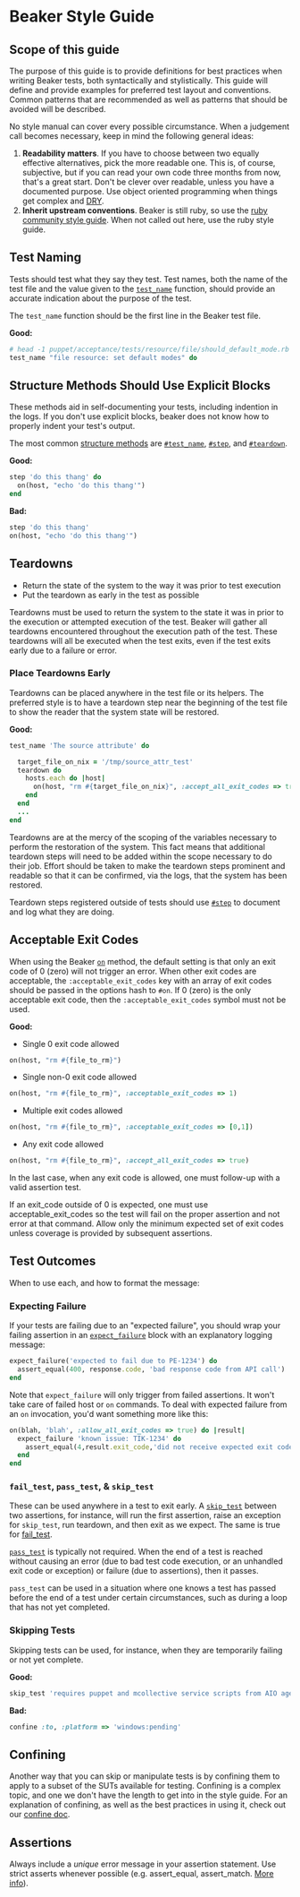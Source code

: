 # Beaker Style Guide

## Scope of this guide

The purpose of this guide is to provide definitions for best practices when writing Beaker tests, both syntactically and stylistically. This guide will define and provide examples for preferred test layout and conventions. Common patterns that are recommended as well as patterns that should be avoided will be described.

No style manual can cover every possible circumstance. When a judgement call becomes necessary, keep in mind the following general ideas:

1. **Readability matters**. If you have to choose between two equally effective alternatives, pick the more readable one. This is, of course, subjective, but if you can read your own code three months from now, that's a great start. Don't be clever over readable, unless you have a documented purpose. Use object oriented programming when things get complex and [DRY](https://en.wikipedia.org/wiki/Don%27t_repeat_yourself).
2. **Inherit upstream conventions**. Beaker is still ruby, so use the [ruby community style guide](https://github.com/bbatsov/ruby-style-guide). When not called out here, use the ruby style guide.

## Test Naming

Tests should test what they say they test. Test names, both the name of the test file and the value given to the [`test_name`](http://www.rubydoc.info/github/puppetlabs/beaker/Beaker/DSL/Structure#test_name-instance_method) function, should provide an accurate indication about the purpose of the test.

The `test_name` function should be the first line in the Beaker test file.

**Good:**
```ruby
# head -1 puppet/acceptance/tests/resource/file/should_default_mode.rb
test_name "file resource: set default modes" do
```

## Structure Methods Should Use Explicit Blocks

These methods aid in self-documenting your tests, including indention in the logs. If you don't use explicit blocks, beaker does not know how to properly indent your test's output.

The most common [structure methods](http://www.rubydoc.info/github/puppetlabs/beaker/Beaker/DSL/Structure) are [`#test_name`](http://www.rubydoc.info/github/puppetlabs/beaker/Beaker/DSL/Structure#test_name-instance_method), [`#step`](http://www.rubydoc.info/github/puppetlabs/beaker/Beaker/DSL/Structure#step-instance_method), and [`#teardown`](http://www.rubydoc.info/github/puppetlabs/beaker/Beaker/DSL/Structure#teardown-instance_method).

**Good:**
```ruby
step 'do this thang' do
  on(host, "echo 'do this thang'")
end
```
**Bad:**
```ruby
step 'do this thang'
on(host, "echo 'do this thang'")
```

## Teardowns

- Return the state of the system to the way it was prior to test execution
- Put the teardown as early in the test as possible

Teardowns must be used to return the system to the state it was in prior to the execution or attempted execution of the test. Beaker will gather all teardowns encountered throughout the execution path of the test. These teardowns will all be executed when the test exits, even if the test exits early due to a failure or error.

### Place Teardowns Early

Teardowns can be placed anywhere in the test file or its helpers. The preferred style is to have a teardown step near the beginning of the test file to show the reader that the system state will be restored.

**Good:**
```ruby
test_name 'The source attribute' do

  target_file_on_nix = '/tmp/source_attr_test'
  teardown do
    hosts.each do |host|
      on(host, "rm #{target_file_on_nix}", :accept_all_exit_codes => true) unless host['platform'].start_with('win')
    end
  end
  ...
end
```

Teardowns are at the mercy of the scoping of the variables necessary to perform the restoration of the system. This fact means that additional teardown steps will need to be added within the scope necessary to do their job. Effort should be taken to make the teardown steps prominent and readable so that it can be confirmed, via the logs, that the system has been restored.

Teardown steps registered outside of tests should use [`#step`](http://www.rubydoc.info/github/puppetlabs/beaker/Beaker/DSL/Structure#step-instance_method) to document and log what they are doing.

## Acceptable Exit Codes

When using the Beaker [`on`](http://www.rubydoc.info/github/puppetlabs/beaker/Beaker/DSL/Helpers/HostHelpers#on-instance_method) method, the default setting is that only an exit code of 0 (zero) will not trigger an error. When other exit codes are acceptable, the `:acceptable_exit_codes` key with an array of exit codes should be passed in the options hash to `#on`. If 0 (zero) is the only acceptable exit code, then the `:acceptable_exit_codes` symbol must not be used.

**Good:**

- Single 0 exit code allowed
```ruby
on(host, "rm #{file_to_rm}")
```
- Single non-0 exit code allowed
```ruby
on(host, "rm #{file_to_rm}", :acceptable_exit_codes => 1)
```
- Multiple exit codes allowed
```ruby
on(host, "rm #{file_to_rm}", :acceptable_exit_codes => [0,1])
```
- Any exit code allowed
```ruby
on(host, "rm #{file_to_rm}", :accept_all_exit_codes => true)
```

In the last case, when any exit code is allowed, one must follow-up with a valid assertion test.

If an exit_code outside of 0 is expected, one must use acceptable_exit_codes so the test will fail on the proper assertion and not error at that command.  Allow only the minimum expected set of exit codes unless coverage is provided by subsequent assertions.

## Test Outcomes

When to use each, and how to format the message:

### Expecting Failure

If your tests are failing due to an "expected failure", you should wrap your failing assertion in an [`expect_failure`](http://www.rubydoc.info/github/puppetlabs/beaker/Beaker/DSL/Structure#expect_failure-instance_method) block with an explanatory logging message:

```ruby
expect_failure('expected to fail due to PE-1234') do
  assert_equal(400, response.code, 'bad response code from API call')
end
```

Note that `expect_failure` will only trigger from failed assertions. It won't take care of failed host or `on` commands. To deal with expected failure from an `on` invocation, you'd want something more like this:

```ruby
on(blah, 'blah', :allow_all_exit_codes => true) do |result|
  expect_failure 'known issue: TIK-1234' do
    assert_equal(4,result.exit_code,'did not receive expected exit code for blah')
  end
end
```

### `fail_test`, `pass_test`, & `skip_test`

These can be used anywhere in a test to exit early. A [`skip_test`](http://www.rubydoc.info/github/puppetlabs/beaker/Beaker/DSL/Outcomes#fail_test-instance_method) between two assertions, for instance, will run the first assertion, raise an exception for `skip_test`, run teardown, and then exit as we expect. The same is true for [fail_test](http://www.rubydoc.info/github/puppetlabs/beaker/Beaker/DSL/Outcomes#fail_test-instance_method).

[`pass_test`](http://www.rubydoc.info/github/puppetlabs/beaker/Beaker/DSL/Outcomes#fail_test-instance_method) is typically not required. When the end of a test is reached without causing an error (due to bad test code execution, or an unhandled exit code or exception) or failure (due to assertions), then it passes.

`pass_test` can be used in a situation where one knows a test has passed before the end of a test under certain circumstances, such as during a loop that has not yet completed.

### Skipping Tests

Skipping tests can be used, for instance, when they are temporarily failing or not yet complete.

**Good:**
```ruby
skip_test 'requires puppet and mcollective service scripts from AIO agent package' if @options[:type] != 'aio'
```
**Bad:**
```ruby
confine :to, :platform => 'windows:pending'
```

## Confining

Another way that you can skip or manipulate tests is by confining them to apply to a subset of the SUTs available for testing. Confining is a complex topic, and one we don't have the length to get into in the style guide. For an explanation of confining, as well as the best practices in using it, check out our [confine doc](../how_to/confine.md).

## Assertions

Always include a _unique_ error message in your assertion statement. Use strict asserts whenever possible (e.g. assert_equal, assert_match. [More info](http://danwin.com/2013/03/ruby-minitest-cheat-sheet/)).
